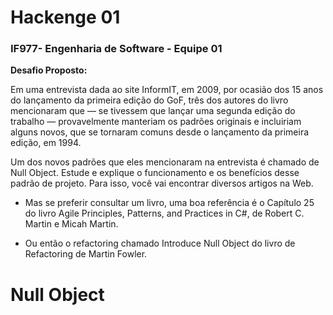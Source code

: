 # Hackenge 01

### IF977- Engenharia de Software - Equipe 01

**Desafio Proposto:**

Em uma entrevista dada ao site InformIT, em 2009, por ocasião dos 15 anos do lançamento da primeira edição do GoF, três dos autores do livro mencionaram que — se tivessem que lançar uma segunda edição do trabalho — provavelmente manteriam os padrões originais e incluiriam alguns novos, que se tornaram comuns desde o lançamento da primeira edição, em 1994.

Um dos novos padrões que eles mencionaram na entrevista é chamado de Null Object. Estude e explique o funcionamento e os benefícios desse padrão de projeto. Para isso, você vai encontrar diversos artigos na Web.

- Mas se preferir consultar um livro, uma boa referência é o Capítulo 25 do livro Agile Principles, Patterns, and Practices in C#, de Robert C. Martin e Micah Martin.

- Ou então o refactoring chamado Introduce Null Object do livro de Refactoring de Martin Fowler.

# **Null Object**

